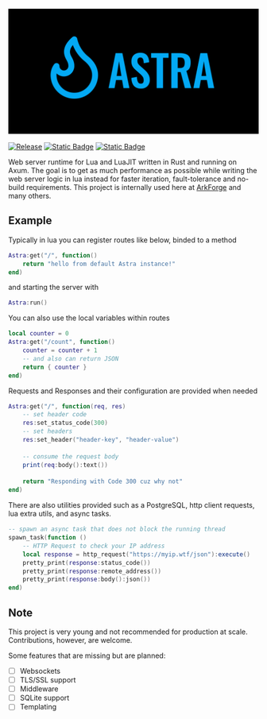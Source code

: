 ![Banner](./docs/banner.png)

[![Release](https://github.com/ArkForgeLabs/Astra/actions/workflows/lua_release.yml/badge.svg)](https://github.com/ArkForgeLabs/Astra/actions/workflows/lua_release.yml)
[![Static Badge](https://img.shields.io/badge/Join-The_Discord-blue?style=flat&logo=discord&color=blue)](https://discord.com/invite/6PMjUx8x3b)
[![Static Badge](https://img.shields.io/badge/Read_The_Docs-blue?style=flat&logo=docsdotrs&color=%23000000)](https://astra.arkforge.net/docs/latest)

Web server runtime for Lua and LuaJIT written in Rust and running on Axum. The goal is to get as much performance as possible while writing the web server logic in lua instead for faster iteration, fault-tolerance and no-build requirements. This project is internally used here at [ArkForge](https://arkforge.net) and many others.

## Example

Typically in lua you can register routes like below, binded to a method

```lua
Astra:get("/", function()
    return "hello from default Astra instance!"
end)
```

and starting the server with

```lua
Astra:run()
```

You can also use the local variables within routes

```lua
local counter = 0
Astra:get("/count", function()
    counter = counter + 1
    -- and also can return JSON
    return { counter }
end)
```

Requests and Responses and their configuration are provided when needed

```lua
Astra:get("/", function(req, res)
    -- set header code
    res:set_status_code(300)
    -- set headers
    res:set_header("header-key", "header-value")

    -- consume the request body
    print(req:body():text())

    return "Responding with Code 300 cuz why not"
end)
```

There are also utilities provided such as a PostgreSQL, http client requests, lua extra utils, and async tasks.

```lua
-- spawn an async task that does not block the running thread
spawn_task(function ()
    -- HTTP Request to check your IP address
    local response = http_request("https://myip.wtf/json"):execute()
    pretty_print(response:status_code())
    pretty_print(response:remote_address())
    pretty_print(response:body():json())
end)
```

## Note

This project is very young and not recommended for production at scale. Contributions, however, are welcome.

Some features that are missing but are planned:

- [ ] Websockets
- [ ] TLS/SSL support
- [ ] Middleware
- [ ] SQLite support
- [ ] Templating
